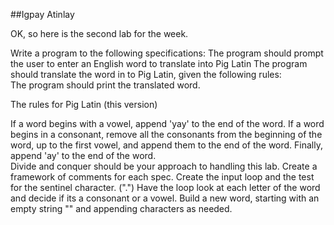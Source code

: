 ##Igpay Atinlay

OK, so here is the second lab for the week.  

Write a program to the following specifications:
The program should prompt the user to enter an English word to translate into Pig Latin
The program should translate the word in to Pig Latin, given the following rules:  
The program should print the translated word.

The rules for Pig Latin (this version)

If a word begins with a vowel, append 'yay' to the end of the word.
If a word begins in a consonant, remove all the consonants from the beginning of the word, 
up to the first vowel, and append them to the end of the word. Finally, append 'ay' to the end of the word.  
Divide and conquer should be your approach to handling this lab. 
Create a framework of comments for each spec. 
Create the input loop and the test for the sentinel character. (".")
Have the loop look at each letter of the word and decide if its a consonant or a vowel.
Build a new word, starting with an empty string "" and appending characters as needed.

